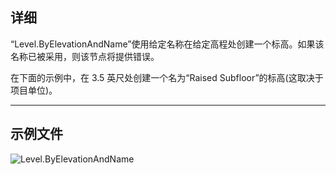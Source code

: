## 详细
“Level.ByElevationAndName”使用给定名称在给定高程处创建一个标高。如果该名称已被采用，则该节点将提供错误。

在下面的示例中，在 3.5 英尺处创建一个名为“Raised Subfloor”的标高(这取决于项目单位)。
___
## 示例文件

![Level.ByElevationAndName](./Revit.Elements.Level.ByElevationAndName_img.jpg)
